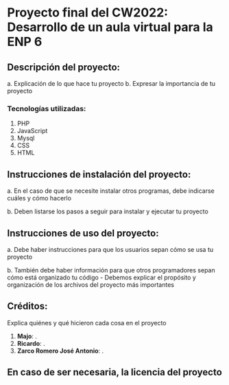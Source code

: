 # Proyecto final del CW2022: Desarrollo de un aula virtual para la ENP 6

## Descripción del proyecto:

a. Explicación de lo que hace tu proyecto
b. Expresar la importancia de tu proyecto

### Tecnologías utilizadas:
1. PHP
2. JavaScript
3. Mysql
4. CSS
6. HTML

## Instrucciones de instalación del proyecto:

a. En el caso de que se necesite instalar otros programas, debe indicarse cuáles y cómo hacerlo

b. Deben listarse los pasos a seguir para instalar y ejecutar tu proyecto

## Instrucciones de uso del proyecto:

a. Debe haber instrucciones para que los usuarios sepan cómo se usa tu proyecto

b. También debe haber información para que otros programadores sepan cómo está organizado tu código
    - Debemos explicar el propósito y organización de los archivos del proyecto más importantes

## Créditos:

Explica quiénes y qué hicieron cada cosa en el proyecto

1. **Majo**: .
2. **Ricardo**: .
3. **Zarco Romero José Antonio**: .

## En caso de ser necesaria, la licencia del proyecto